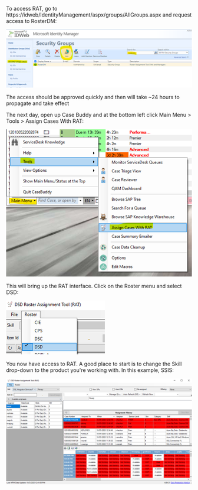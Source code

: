 To access RAT, go to https://idweb/IdentityManagement/aspx/groups/AllGroups.aspx and request access to RosterDM:

![image.png](/.attachments/image-28d5e5b9-51be-4c9c-ab48-3b2d8971ff3d.png)

The access should be approved quickly and then will take ~24 hours to propagate and take effect

The next day, open up Case Buddy and at the bottom left click Main Menu > Tools > Assign Cases With RAT:

![image.png](/.attachments/image-eb33076c-a3c3-442b-a619-fb798551c475.png)

This will bring up the RAT interface.  Click on the Roster menu and select DSD:

![image.png](/.attachments/image-1bced3e2-385c-4e67-998d-590e8080ff8a.png)

You now have access to RAT.  A good place to start is to change the Skill drop-down to the product you're working with.  In this example, SSIS:

![image.png](/.attachments/image-78402243-4973-420f-8c97-1dca0af5a104.png)